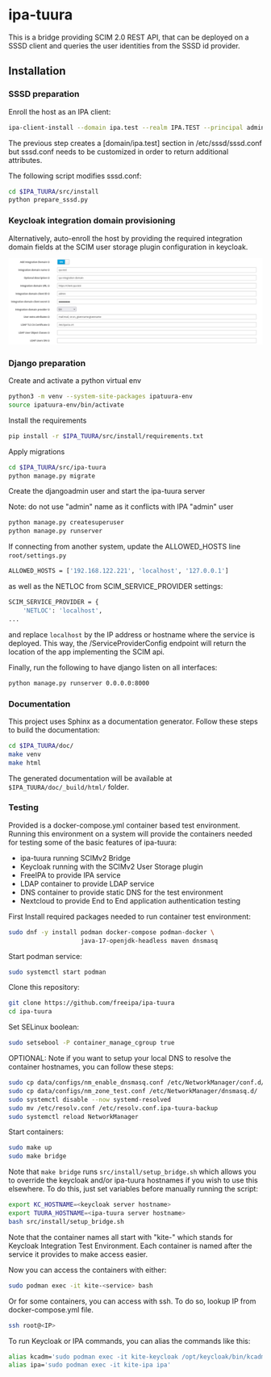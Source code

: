 <!---
#
# Copyright (C) 2022  FreeIPA Contributors see COPYING for license
#
-->

# ipa-tuura

This is a bridge providing SCIM 2.0 REST API, that can be deployed on a SSSD client and queries the user identities from the SSSD id provider.

## Installation

### SSSD preparation

Enroll the host as an IPA client:

```bash
ipa-client-install --domain ipa.test --realm IPA.TEST --principal admin --password Secret123 -U
```

The previous step creates a [domain/ipa.test] section in /etc/sssd/sssd.conf
but sssd.conf needs to be customized in order to return additional attributes.

The following script modifies sssd.conf:

```bash
cd $IPA_TUURA/src/install
python prepare_sssd.py
```

### Keycloak integration domain provisioning

Alternatively, auto-enroll the host by providing the required integration domain fields at the SCIM user storage plugin configuration in keycloak.

![Keycloak integration domain](images/keycloak_plugin_intg_domain_fields.png)

### Django preparation

Create and activate a python virtual env

```bash
python3 -m venv --system-site-packages ipatuura-env
source ipatuura-env/bin/activate
```

Install the requirements

```bash
pip install -r $IPA_TUURA/src/install/requirements.txt
```

Apply migrations

```bash
cd $IPA_TUURA/src/ipa-tuura
python manage.py migrate
```

Create the djangoadmin user and start the ipa-tuura server

Note: do not use "admin" name as it conflicts with IPA "admin" user

```bash
python manage.py createsuperuser
python manage.py runserver
```

If connecting from another system, update the ALLOWED_HOSTS line `root/settings.py`

```bash
ALLOWED_HOSTS = ['192.168.122.221', 'localhost', '127.0.0.1']
```

as well as the NETLOC from SCIM_SERVICE_PROVIDER settings:

```bash
SCIM_SERVICE_PROVIDER = {
    'NETLOC': 'localhost',
...
```
and replace `localhost` by the IP address or hostname where the service is deployed. This way,
the /ServiceProviderConfig endpoint will return the location of the app implementing the SCIM
api.

Finally, run the following to have django listen on all interfaces:

```bash
python manage.py runserver 0.0.0.0:8000
```

### Documentation

This project uses Sphinx as a documentation generator. Follow these steps to build
the documentation:

```bash
cd $IPA_TUURA/doc/
make venv
make html
```

The generated documentation will be available at `$IPA_TUURA/doc/_build/html/` folder.


### Testing

Provided is a docker-compose.yml container based test environment.  Running this
environment on a system will provide the containers needed for testing some of the
basic features of ipa-tuura:

* ipa-tuura running SCIMv2 Bridge
* Keycloak running with the SCIMv2 User Storage plugin
* FreeIPA to provide IPA service
* LDAP container to provide LDAP service
* DNS container to provide static DNS for the test environment
* Nextcloud to provide End to End application authentication testing


First Install required packages needed to run container test environment:

```bash
sudo dnf -y install podman docker-compose podman-docker \
                    java-17-openjdk-headless maven dnsmasq
```

Start podman service:

```bash
sudo systemctl start podman
```

Clone this repository:

```bash
git clone https://github.com/freeipa/ipa-tuura
cd ipa-tuura
```

Set SELinux boolean:

```bash
sudo setsebool -P container_manage_cgroup true
```

OPTIONAL: Note if you want to setup your local DNS to resolve the container
hostnames, you can follow these steps:

```bash
sudo cp data/configs/nm_enable_dnsmasq.conf /etc/NetworkManager/conf.d/
sudo cp data/configs/nm_zone_test.conf /etc/NetworkManager/dnsmasq.d/
sudo systemctl disable --now systemd-resolved
sudo mv /etc/resolv.conf /etc/resolv.conf.ipa-tuura-backup
sudo systemctl reload NetworkManager
```

Start containers:

```bash
sudo make up
sudo make bridge
```

Note that `make bridge` runs `src/install/setup_bridge.sh` which allows you to
override the keycloak and/or ipa-tuura hostnames if you wish to use this elsewhere.
To do this, just set variables before manually running the script:

```bash
export KC_HOSTNAME=<keycloak server hostname>
export TUURA_HOSTNAME=<ipa-tuura server hostname>
bash src/install/setup_bridge.sh
```

Note that the container names all start with "kite-" which stands for Keycloak
Integration Test Environment.  Each container is named after the service it
provides to make access easier.

Now you can access the containers with either:

```bash
sudo podman exec -it kite-<service> bash
```

Or for some containers, you can access with ssh.  To do so, lookup IP from 
docker-compose.yml file.

```bash
ssh root@<IP>
```

To run Keycloak or IPA commands, you can alias the commands like this:

```bash
alias kcadm='sudo podman exec -it kite-keycloak /opt/keycloak/bin/kcadm.sh'
alias ipa='sudo podman exec -it kite-ipa ipa'
```

